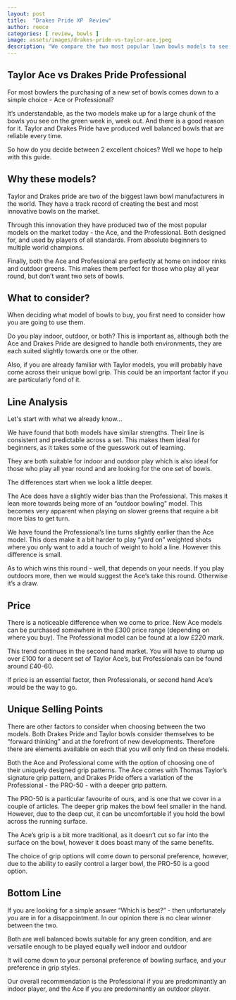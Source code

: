 ```yaml
---
layout: post
title:  "Drakes Pride XP  Review"
author: reece
categories: [ review, bowls ]
image: assets/images/drakes-pride-vs-taylor-ace.jpeg
description: "We compare the two most popular lawn bowls models to see which one is the best for you"
---
```


## Taylor Ace vs Drakes Pride Professional

For most bowlers the purchasing of a new set of bowls comes down to a simple choice - Ace or Professional?

It’s understandable, as the two models make up for a large chunk of the bowls you see on the green week in, week out. And there is a good reason for it. Taylor and Drakes Pride have produced well balanced bowls that are reliable every time.

So how do you decide between 2 excellent choices? Well we hope to help with this guide.

## Why these models?

Taylor and Drakes pride are two of the biggest lawn bowl manufacturers in the world. They have a track record of creating the best and most innovative bowls on the market.

Through this innovation they have produced two of the most popular models on the market today - the Ace, and the Professional. Both designed for, and used by players of all standards. From absolute beginners to multiple world champions.

Finally, both the Ace and Professional are perfectly at home on indoor rinks and outdoor greens. This makes them perfect for those who play all year round, but don’t want two sets of bowls.


## What to consider?

When deciding what model of bowls to buy, you first need to consider how you are going to use them.

Do you play indoor, outdoor, or both? This is important as, although both the Ace and Drakes Pride are designed to handle both environments, they are each suited slightly towards one or the other.

Also, if you are already familiar with Taylor models, you will probably have come across their unique bowl grip. This could be an important factor if you are particularly fond of it.


## Line Analysis

Let's start with what we already know...

We have found that both models have similar strengths. Their line is consistent and predictable across a set. This makes them ideal for beginners, as it takes some of the guesswork out of learning. 

They are both suitable for indoor and outdoor play which is also ideal for those who play all year round and are looking for the one set of bowls.

The differences start when we look a little deeper.

The Ace does have a slightly wider bias than the Professional. This makes it lean more towards being more of an “outdoor bowling” model. This becomes very apparent when playing on slower greens that require a bit more bias to get turn.

We have found the Professional’s line turns slightly earlier than the Ace model. This does make it a bit harder to play “yard on” weighted shots where you only want to add a touch of weight to hold a line. However this difference is small.

As to which wins this round - well, that depends on your needs. If you play outdoors more, then we would suggest the Ace’s take this round. Otherwise it’s a draw.

## Price

There is a noticeable difference when we come to price. New Ace models can be purchased somewhere in the £300 price range (depending on where you buy). The Professional model can be found at a low £220 mark.

This trend continues in the second hand market. You will have to stump up over £100 for a decent set of Taylor Ace’s, but Professionals can be found around £40-60.

If price is an essential factor, then Professionals, or second hand Ace’s would be the way to go.

## Unique Selling Points

There are other factors to consider when choosing between the two models. Both Drakes Pride and Taylor bowls consider themselves to be “forward thinking” and at the forefront of new developments. Therefore there are elements available on each that you will only find on these models.

Both the Ace and Professional come with the option of choosing one of their uniquely designed grip patterns. The Ace comes with Thomas Taylor’s signature grip pattern, and
Drakes Pride offers a variation of the Professional - the PRO-50 - with a deeper grip pattern.

The PRO-50 is a particular favourite of ours, and is one that we cover in a couple of articles. The deeper grip makes the bowl feel smaller in the hand. However, due to the deep cut, it can be uncomfortable if you hold the bowl across the running surface.

The Ace’s grip is a bit more traditional, as it doesn’t cut so far into the surface on the bowl, however it does boast many of the same benefits. 

The choice of grip options will come down to personal preference, however, due to the ability to easily control a larger bowl, the PRO-50 is a good option.

## Bottom Line

If you are looking for a simple answer “Which is best?” - then unfortunately you are in for a disappointment. In our opinion there is no clear winner between the two.

Both are well balanced bowls suitable for any green condition, and are versatile enough to be played equally well indoor and outdoor

It will come down to your personal preference of bowling surface, and your preference in grip styles.

Our overall recommendation is the Professional if you are predominantly an indoor player, and the Ace if you are predominantly an outdoor player.
